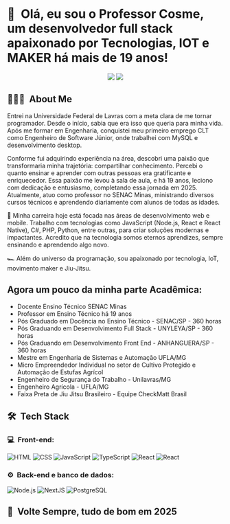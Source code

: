 <h1>👋 &nbsp;Olá, eu sou o Professor  Cosme, um desenvolvedor full stack apaixonado por Tecnologias, IOT e MAKER há mais de 19 anos!</h1>
<p align="center">
<a href="https://www.linkedin.com/in/cosmeteixeira"><img src="https://img.shields.io/badge/-Cosme%20Teixeira%20Silva-0077B5?style=flat-square&logo=Linkedin&logoColor=white"/></a>
<a href="mailto:cosme.teixeira@gmail.com"><img src="https://img.shields.io/badge/cosme.teixeira@gmail.com-D14836?style=flat-square&logo=Gmail&logoColor=white"/></a>

</p>

<h2> 👨🏻‍💻 &nbsp;About Me </h2>

Entrei na Universidade Federal de Lavras com a meta clara de me tornar programador. Desde o início, sabia que era isso que queria para minha vida. Após me formar em Engenharia, conquistei meu primeiro emprego CLT como Engenheiro de Software Júnior, onde trabalhei com MySQL e desenvolvimento desktop.

Conforme fui adquirindo experiência na área, descobri uma paixão que transformaria minha trajetória: compartilhar conhecimento. Percebi o quanto ensinar e aprender com outras pessoas era gratificante e enriquecedor. Essa paixão me levou à sala de aula, e há 19 anos, leciono com dedicação e entusiasmo, completando essa jornada em 2025. Atualmente, atuo como professor no SENAC Minas, ministrando diversos cursos técnicos e aprendendo diariamente com alunos de todas as idades.

🚀 Minha carreira hoje está focada nas áreas de desenvolvimento web e mobile. Trabalho com tecnologias como JavaScript (Node.js, React e React Native), C#, PHP, Python, entre outras, para criar soluções modernas e impactantes. Acredito que na tecnologia somos eternos aprendizes, sempre ensinando e aprendendo algo novo.

🏎 Além do universo da programação, sou apaixonado por tecnologia, IoT, movimento maker e Jiu-Jitsu.

<h2>Agora um pouco da minha parte Acadêmica:</h2>

- Docente Ensino Técnico SENAC Minas
- Professor em Ensino Técnico há 19 anos 
- Pós Graduado em Docência no Ensino Técnico - SENAC/SP - 360 horas
- Pós Graduando em Desenvolvimento Full Stack - UNYLEYA/SP - 360 horas
- Pós Graduando em Desenvolvimento Front End - ANHANGUERA/SP - 360 horas
- Mestre em Engenharia de Sistemas e Automação UFLA/MG
- Micro Empreendedor Individual no setor de Cultivo Protegido e Automação de Estufas Agrícol
- Engenheiro de Segurança do Trabalho - Unilavras/MG
- Engenheiro Agrícola - UFLA/MG
- Faixa Preta de Jiu Jitsu Brasileiro - Equipe CheckMatt Brasil


<h2> 🛠 &nbsp;Tech Stack</h2>
<h3>💻 &nbsp;Front-end:</h3>

![HTML](https://img.shields.io/badge/-HTML-333333?style=flat&logo=HTML5)
![CSS](https://img.shields.io/badge/-CSS-333333?style=flat&logo=CSS3&logoColor=1572B6)
![JavaScript](https://img.shields.io/badge/-JavaScript-333333?style=flat&logo=javascript)
![TypeScript](https://img.shields.io/badge/-TypeScript-333333?style=flat&logo=typescript&logoColor=2D79C7)
![React](https://img.shields.io/badge/-React-333333?style=flat&logo=react)
![React](https://img.shields.io/badge/-React%20Native-333333?style=flat&logo=react)


<h3>⚙️ &nbsp;Back-end e banco de dados:</h3>

![Node.js](https://img.shields.io/badge/-Node.js-333333?style=flat&logo=node.js)
![NextJS](https://img.shields.io/badge/-NestJS-333333?style=flat&logo=nextjs&logoColor=E535AB)
![PostgreSQL](https://img.shields.io/badge/-PostgreSQL-333333?style=flat&logo=postgresql)


<h2>🚀 &nbsp;Volte Sempre, tudo de bom em 2025</h2>



